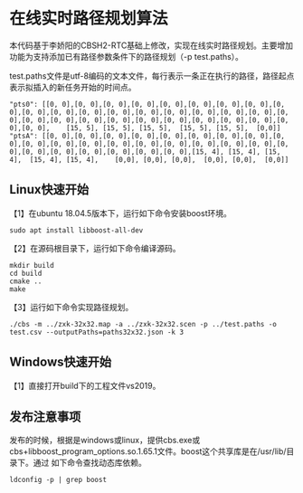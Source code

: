 # 在线实时路径规划算法

本代码基于李娇阳的CBSH2-RTC基础上修改，实现在线实时路径规划。主要增加功能为支持添加已有路径参数条件下的路径规划（-p test.paths）。

test.paths文件是utf-8编码的文本文件，每行表示一条正在执行的路径，路径起点表示拟插入的新任务开始的时间点。

```
"pts0": [[0, 0],[0, 0],[0, 0],[0, 0],[0, 0],[0, 0],[0, 0],[0, 0],[0, 0],[0, 0],[0, 0],[0, 0],[0, 0],[0, 0],[0, 0],[0, 0],[0, 0],[0, 0],[0, 0],[0, 0],[0, 0],[0, 0],[0, 0],[0, 0],[0, 0],[0, 0],[0, 0],[0, 0],[0, 0],[0, 0],    [15, 5], [15, 5], [15, 5],  [15, 5], [15, 5],  [0,0]]
"ptsA": [[0, 0],[0, 0],[0, 0],[0, 0],[0, 0],[0, 0],[0, 0],[0, 0],[0, 0],[0, 0],[0, 0],[0, 0],[0, 0],[0, 0],[0, 0],[0, 0],[0, 0],[0, 0],[0, 0],[0, 0],[0, 0],[0, 0],[0, 0],[0, 0],[0, 0],[15, 4], [15, 4], [15, 4],  [15, 4], [15, 4],    [0,0], [0,0], [0,0],  [0,0], [0,0],  [0,0]]
```

## Linux快速开始

【1】在ubuntu 18.04.5版本下，运行如下命令安装boost环境。

```shell
sudo apt install libboost-all-dev
```

【2】在源码根目录下，运行如下命令编译源码。

```shell
mkdir build
cd build
cmake ..
make
```

【3】运行如下命令实现路径规划。

```shell
./cbs -m ../zxk-32x32.map -a ../zxk-32x32.scen -p ../test.paths -o test.csv --outputPaths=paths32x32.json -k 3
```

## Windows快速开始

【1】直接打开build下的工程文件vs2019。

## 发布注意事项

发布的时候，根据是windows或linux，提供cbs.exe或cbs+libboost_program_options.so.1.65.1文件。boost这个共享库是在/usr/lib/目录下。通过 如下命令查找动态库依赖。

```
ldconfig -p | grep boost
```
